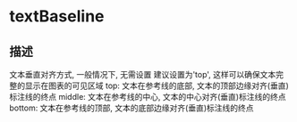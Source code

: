 # textBaseline
## 描述
文本垂直对齐方式, 一般情况下, 无需设置
建议设置为'top', 这样可以确保文本完整的显示在图表的可见区域
top: 文本在参考线的底部, 文本的顶部边缘对齐(垂直)标注线的终点
middle: 文本在参考线的中心, 文本的中心对齐(垂直)标注线的终点
bottom: 文本在参考线的顶部, 文本的底部边缘对齐(垂直)标注线的终点
